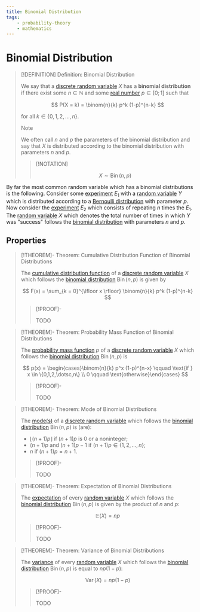```yaml
---
title: Binomial Distribution
tags:
    - probability-theory
    - mathematics
---
```


# Binomial Distribution

>[!DEFINITION] Definition: Binomial Distribution
>
>We say that a [discrete random variable](Random%20Variables.md#Discrete%20Random%20Variable) $X$ has a **binomial distribution** if there exist some $n \in \mathbb{N}$ and some [real number](../../Algebra/Fields/The%20Real%20Numbers/The%20Real%20Numbers.md) $p \in [0;1]$ such that
>
>$$
>P(X = k) = \binom{n}{k} p^k (1-p)^{n-k}
>$$
>
>for all $k \in \{0,1,2,\dotsc, n\}$.
>
>>[!NOTE]
>>
>>We often call $n$ and $p$ the parameters of the binomial distribution and say that $X$ is distributed according to the binomial distribution with parameters $n$ and $p$.
>>
>
>>[!NOTATION]
>>
>>$$
>>X \sim \mathop{\operatorname{Bin}}(n, p)
>>$$
>>
>

By far the most common random variable which has a binomial distributions is the following. Consider some [experiment](../Experiments.md) $E_1$ with a [random variable](Random%20Variables.md) $Y$ which is distributed according to a [Bernoulli distribution](Bernoulli%20Distribution.md) with parameter $p$. Now consider the [experiment](../Experiments.md) $E_2$ which consists of repeating $n$ times the $E_1$. The [random variable](Random%20Variables.md) $X$ which denotes the total number of times in which $Y$ was "success" follows the [binomial distribution](Binomial%20Distribution.md) with parameters $n$ and $p$.

## Properties

>[!THEOREM]- Theorem: Cumulative Distribution Function of Binomial Distributions
>
>The [cumulative distribution function](Random%20Variables.md#Cumulative%20Distribution%20Function) of a [discrete random variable](Random%20Variables.md) $X$ which follows the [binomial distribution](Binomial%20Distribution.md) $\operatorname{Bin}(n,p)$ is given by
>
>$$
>F(x) = \sum_{k = 0}^{\lfloor x \rfloor} \binom{n}{k} p^k (1-p)^{n-k}
>$$
>
>>[!PROOF]-
>>
>>TODO
>>
>

>[!THEOREM]- Theorem: Probability Mass Function of Binomial Distributions
>
>The [probability mass function](Random%20Variables.md#Probability%20Mass%20Functions) $p$ of a [discrete random variable](Random%20Variables.md#Discrete%20Random%20Variables) $X$ which follows the [binomial distribution](Binomial%20Distribution.md) $\mathop{\operatorname{Bin}}(n, p)$ is
>
>$$
>p(x) = \begin{cases}\binom{n}{k} p^x (1-p)^{n-x} \qquad \text{if } x \in \{0,1,2,\dotsc,n\} \\ 0 \qquad \text{otherwise}\end{cases}
>$$
>
>>[!PROOF]-
>>
>>TODO
>>
>

>[!THEOREM]- Theorem: Mode of Binomial Distributions
>
>The [mode(s)](Random%20Variables.md#Probability%20Mass%20Functions) of a [discrete random variable](Random%20Variables.md) which follows the [binomial distribution](Binomial%20Distribution.md) $\operatorname{Bin}(n, p)$ is (are):
>-  $\lfloor (n+1)p \rfloor$ if $(n+1)p$ is $0$ or a noninteger;
>- $(n+1)p$ and $(n+1)p - 1$ if $(n+1)p \in \{1, 2, \dotsc, n\}$;
>- $n$ if $(n+1)p = n+1$.
>
>>[!PROOF]-
>>
>>TODO
>>
>

>[!THEOREM]- Theorem: Expectation of Binomial Distributions
>
>The [expectation](Expectation.md) of every [random variable](Random%20Variables.md) $X$ which follows the [binomial distribution](Binomial%20Distribution.md) $\mathop{\operatorname{Bin}}(n,p)$ is given by the product of $n$ and $p$:
>
>$$
>\mathbb{E}(X) = np
>$$
>
>>[!PROOF]-
>>
>>TODO
>>
>

>[!THEOREM]- Theorem: Variance of Binomial Distributions
>
>The [variance](Variance%20and%20Standard%20Deviation.md) of every [random variable](Random%20Variables.md) $X$ which follows the [binomial distribution](Binomial%20Distribution.md) $\mathop{\operatorname{Bin}}(n,p)$ is equal to $np(1-p)$:
>
>$$
>\operatorname{Var}(X) = np(1-p)
>$$
>
>>[!PROOF]-
>>
>>TODO
>>
>